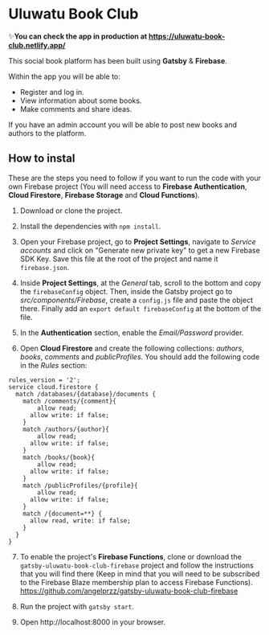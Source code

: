 # Uluwatu Book Club

✨**You can check the app in production at https://uluwatu-book-club.netlify.app/**

This social book platform has been built using **Gatsby** & **Firebase**.

Within the app you will be able to:
* Register and log in.
* View information about some books.
* Make comments and share ideas.

If you have an admin account you will be able to post new books and authors to the platform.

## How to instal
These are the steps you need to follow if you want to run the code with your own Firebase project (You will need access to **Firebase Authentication**, **Cloud Firestore**, **Firebase Storage** and **Cloud Functions**).
1. Download or clone the project.

2. Install the dependencies with `npm install`.

3. Open your Firebase project, go to **Project Settings**, navigate to *Service accounts* and click on "Generate new private key" to get a new Firebase SDK Key. Save this file at the root of the project and name it `firebase.json`.

4. Inside **Project Settings**, at the *General* tab, scroll to the bottom and copy the `firebaseConfig` object. Then, inside the Gatsby project go to *src/components/Firebase*, create a `config.js` file and paste the object there. Finally add an `export default firebaseConfig` at the bottom of the file.

5. In the **Authentication** section, enable the *Email/Password* provider.

6. Open **Cloud Firestore** and create the following collections: *authors*, *books*, *comments* and *publicProfiles*. You should add the following code in the *Rules* section:
```
rules_version = '2';
service cloud.firestore {
  match /databases/{database}/documents {
  	match /comments/{comment}{
    	allow read;
      allow write: if false;
    }
    match /authors/{author}{
    	allow read;
      allow write: if false;
    }
  	match /books/{book}{
    	allow read;
      allow write: if false;
    }
  	match /publicProfiles/{profile}{
    	allow read; 
      allow write: if false;
    }
    match /{document=**} {
      allow read, write: if false;
    }
  }
}
```

7. To enable the project's **Firebase Functions**, clone or download the `gatsby-uluwatu-book-club-firebase` project and follow the instructions that you will find there (Keep in mind that you will need to be subscribed to the Firebase Blaze membership plan to access Firebase Functions). 
https://github.com/angelprzz/gatsby-uluwatu-book-club-firebase
8. Run the project with `gatsby start`.

9. Open http://localhost:8000 in your browser.

